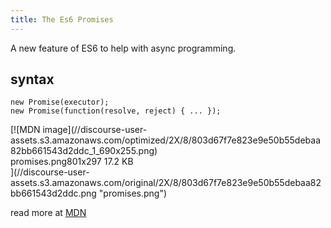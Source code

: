 ```yaml
---
title: The Es6 Promises
---
```

A new feature of ES6 to help with async programming.

## syntax

    new Promise(executor);
    new Promise(function(resolve, reject) { ... });

<div class="lightbox-wrapper">[![MDN image](//discourse-user-assets.s3.amazonaws.com/optimized/2X/8/803d67f7e823e9e50b55debaa82bb661543d2ddc_1_690x255.png)

<div class="meta"><span class="filename">promises.png</span><span class="informations">801x297 17.2 KB</span><span class="expand"></span></div>](//discourse-user-assets.s3.amazonaws.com/original/2X/8/803d67f7e823e9e50b55debaa82bb661543d2ddc.png "promises.png") </div>

read more at [MDN](https://developer.mozilla.org/en-US/docs/Web/JavaScript/Reference/Global_Objects/Promise)